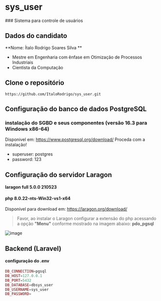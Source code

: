 <h1>sys_user </h1>
### Sistema para controle de usuários

## Dados do candidato
**Nome: Ítalo Rodrigo Soares Silva **
- Mestre em Engenharia com ênfase em Otimização de Processos Industriais
- Cientista da Computação

## Clone o repositório
~~~git
https://github.com/ItaloRodrigo/sys_user.git
~~~

## Configuração do banco de dados PostgreSQL

### instalação do SGBD e seus componentes (versão 16.3 para Windows x86-64)
Disponivel em: https://www.postgresql.org/download/
Proceda com a instalação!
- superuser: postgres
- password: 123



## Configuração do servidor Laragon

#### laragon full 5.0.0 210523 
#### php 8.0.22-nts-Win32-vs1-x64
Disponível para download em: https://laragon.org/download/

>Favor, ao instalar o Laragon configurar a extensão do php acessando a opção **"Menu"** conforme mostrado na imagem abaixo: **pdo_pgsql**

![image](https://github.com/ItaloRodrigo/sys_user/assets/28151367/b64ba41c-1c0e-4fa7-9850-ae3f6fb84b78)


## Backend (Laravel)
#### configuração do .env 
~~~php
DB_CONNECTION=pgsql
DB_HOST=127.0.0.1
DB_PORT=5432
DB_DATABASE=dbsys_user
DB_USERNAME=sys_user
DB_PASSWORD=
~~~
